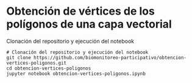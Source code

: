 # Obtención de vértices de los polígonos de una capa vectorial

Clonación del repositorio y ejecución del notebook
```shell
# Clonación del repositorio y ejecución del notebook
git clone https://github.com/biomonitoreo-participativo/obtencion-vertices-poligonos.git
cd obtencion-vertices-poligonos
jupyter notebook obtencion-vertices-poligonos.ipynb
```

